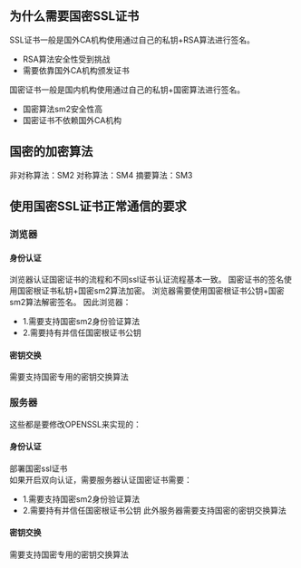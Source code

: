 ## 为什么需要国密SSL证书
SSL证书一般是国外CA机构使用通过自己的私钥+RSA算法进行签名。

- RSA算法安全性受到挑战
- 需要依靠国外CA机构颁发证书

国密证书一般是国内机构使用通过自己的私钥+国密算法进行签名。

- 国密算法sm2安全性高
- 国密证书不依赖国外CA机构

## 国密的加密算法
非对称算法：SM2
对称算法：SM4
摘要算法：SM3

## 使用国密SSL证书正常通信的要求
### 浏览器
#### 身份认证
浏览器认证国密证书的流程和不同ssl证书认证流程基本一致。
国密证书的签名使用国密根证书私钥+国密sm2算法加密。
浏览器需要使用国密根证书公钥+国密sm2算法解密签名。
因此浏览器：

- 1.需要支持国密sm2身份验证算法
- 2.需要持有并信任国密根证书公钥
#### 密钥交换
需要支持国密专用的密钥交换算法


### 服务器
这些都是要修改OPENSSL来实现的：
#### 身份认证
部署国密ssl证书  
如果开启双向认证，需要服务器认证国密证书需要：
- 1.需要支持国密sm2身份验证算法
- 2.需要持有并信任国密根证书公钥
此外服务器需要支持国密的密钥交换算法
#### 密钥交换
需要支持国密专用的密钥交换算法